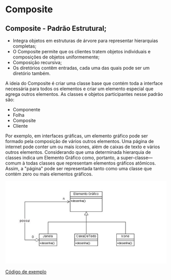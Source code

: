 # Composite

## Composite - Padrão Estrutural;

* Integra objetos em estruturas de árvore para representar hierarquias completas;
* O Composite permite que os clientes tratem objetos individuais e composições de objetos uniformemente;
* Composição recursiva;
* Os diretórios contêm entradas, cada uma das quais pode ser um diretório também.

A ideia do Composite é criar uma classe base que contém toda a interface necessária para todos os elementos e criar um elemento especial que agrega outros elementos.
As classes e objetos participantes nesse padrão são:
* Componente
* Folha
* Composite
* Cliente

Por exemplo, em interfaces gráficas, um elemento gráfico pode ser formado pela composição de vários outros elementos. Uma página de internet pode conter um ou mais ícones, além de caixas de texto e vários outros elementos. Considerando que uma determinada hierarquia de classes indica um Elemento Gráfico como, portanto, a super-classe—comum à todas classes que representam elementos gráficos atômicos. Assim, a "página" pode ser representada tanto como uma classe que contém zero ou mais elementos gráficos.

![Diagrama](ElementoGrafico.jpg)

[Código de exemplo](sample.java)
